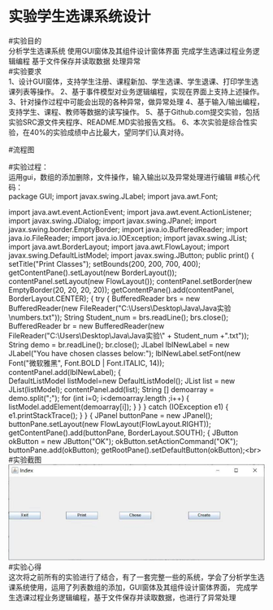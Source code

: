 实验学生选课系统设计
========
#实验目的
<br>分析学生选课系统
使用GUI窗体及其组件设计窗体界面
完成学生选课过程业务逻辑编程
基于文件保存并读取数据
处理异常<br>
#实验要求
<br>
1、设计GUI窗体，支持学生注册、课程新加、学生选课、学生退课、打印学生选课列表等操作。
2、基于事件模型对业务逻辑编程，实现在界面上支持上述操作。
3、针对操作过程中可能会出现的各种异常，做异常处理
4、基于输入/输出编程，支持学生、课程、教师等数据的读写操作。
5、基于Github.com提交实验，包括实验SRC源文件夹程序、README.MD实验报告文档。
6、本次实验是综合性实验，在40%的实验成绩中占比最大，望同学们认真对待。
<br>

#流程图

#实验过程：
<br> 运用gui，数组的添加删除，文件操作，输入输出以及异常处理进行编辑
#核心代码：
<br>package GUI;
import javax.swing.JLabel;
import java.awt.Font;

import java.awt.event.ActionEvent;
import java.awt.event.ActionListener;
import javax.swing.JDialog;
import javax.swing.JPanel;
import javax.swing.border.EmptyBorder;
import java.io.BufferedReader;
import java.io.FileReader;
import java.io.IOException;
import javax.swing.JList;
import java.awt.BorderLayout;
import java.awt.FlowLayout;
import javax.swing.DefaultListModel;
import javax.swing.JButton;
	public print() {
		setTitle("Print Classes");
		setBounds(200, 200, 700, 400);
		getContentPane().setLayout(new BorderLayout());
		contentPanel.setLayout(new FlowLayout());
		contentPanel.setBorder(new EmptyBorder(20, 20, 20, 20));
		getContentPane().add(contentPanel, BorderLayout.CENTER);
		{   	try {
			BufferedReader brs = new BufferedReader(new FileReader("C:\\Users\\Desktop\\Java\\Java实验\\numbers.txt"));
            String Student_num = brs.readLine();
            brs.close();
	        BufferedReader br = new BufferedReader(new FileReader("C:\\Users\\Desktop\\Java\\Java实验\\" + Student_num +".txt"));
	        String demo = br.readLine();
       	    br.close();
	        JLabel lblNewLabel = new JLabel("You have chosen classes below:");
			lblNewLabel.setFont(new Font("微软雅黑", Font.BOLD | Font.ITALIC, 14));
			contentPanel.add(lblNewLabel);
	        {   
	        	DefaultListModel listModel=new DefaultListModel(); 
	        	JList list = new JList(listModel);
	        	contentPanel.add(list);
	             String [] demoarray = demo.split(";");
	             for (int i=0; i<demoarray.length ;i++) {
	         		listModel.addElement(demoarray[i]);
	             }
	        }
	    } catch (IOException e1) {
	        e1.printStackTrace();
	    }
		}
		{
			JPanel buttonPane = new JPanel();
			buttonPane.setLayout(new FlowLayout(FlowLayout.RIGHT));
			getContentPane().add(buttonPane, BorderLayout.SOUTH);
			{
				JButton okButton = new JButton("OK");
				okButton.setActionCommand("OK");
				buttonPane.add(okButton);
				getRootPane().setDefaultButton(okButton);\<br>
#实验截图
![image](https://github.com/jiawei991204/wadfasdfsadf/blob/master/901873982620321021.jpg)\
#实验心得
<br>这次将之前所有的实验进行了结合，有了一套完整一些的系统，学会了分析学生选课系统使用，运用了列表数组的添加，GUI窗体及其组件设计窗体界面，
完成学生选课过程业务逻辑编程，基于文件保存并读取数据，也进行了异常处理
<br>
